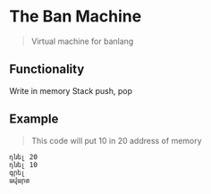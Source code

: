 
# The Ban Machine

> Virtual machine for banlang

## Functionality
Write in memory
Stack push, pop

## Example
> This code will put 10 in 20 address of memory
```
դնել 20
դնել 10
գրել
ավարտ
```
